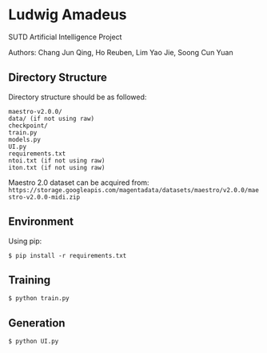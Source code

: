 # Ludwig Amadeus
SUTD Artificial Intelligence Project

Authors: Chang Jun Qing, Ho Reuben, Lim Yao Jie, Soong Cun Yuan

## Directory Structure
Directory structure should be as followed:
```
maestro-v2.0.0/
data/ (if not using raw)
checkpoint/
train.py
models.py
UI.py
requirements.txt
ntoi.txt (if not using raw)
iton.txt (if not using raw)

```
Maestro 2.0 dataset can be acquired from: `https://storage.googleapis.com/magentadata/datasets/maestro/v2.0.0/maestro-v2.0.0-midi.zip`

## Environment
Using pip:
```
$ pip install -r requirements.txt
```

## Training
```
$ python train.py
```

## Generation
```
$ python UI.py
```
